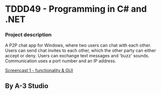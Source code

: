 # TDDD49 - Programming in C\# and .NET

### Project description
A P2P chat app for Windows, where two users can chat with each other. Users can send chat invites to each other, which the other party can either accept or deny. Users can exchange text messages and 'buzz' sounds. Communication uses a port number and an IP address. 

[Screencast 1 - functionality & GUI](https://www.youtube.com/watch?v=DCsYYP8jbwM)

## By A-3 Studio
